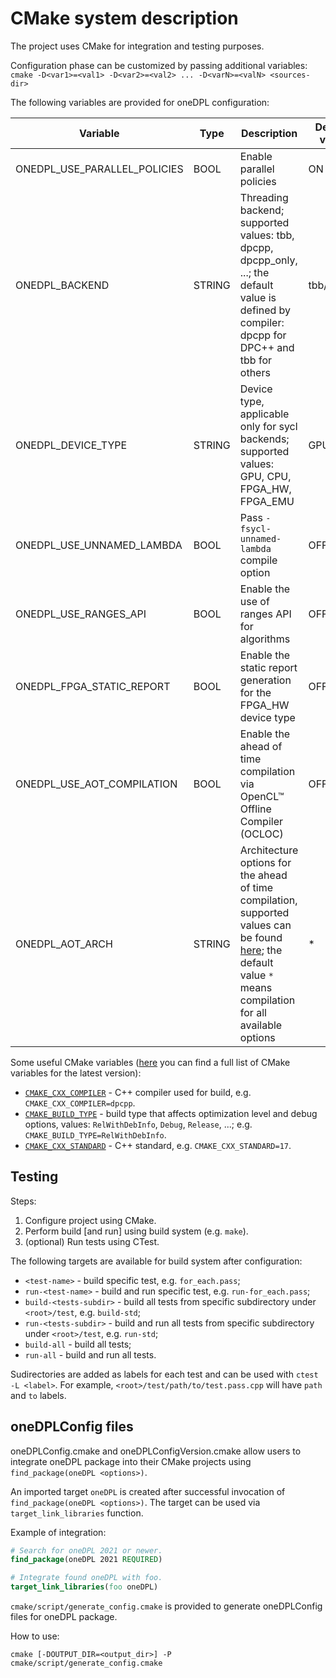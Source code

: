 # CMake system description

The project uses CMake for integration and testing purposes.

Configuration phase can be customized by passing additional variables: `cmake -D<var1>=<val1> -D<var2>=<val2> ... -D<varN>=<valN> <sources-dir>`

The following variables are provided for oneDPL configuration:

| Variable                     | Type   | Description                                                                                   | Default value |
|------------------------------|--------|-----------------------------------------------------------------------------------------------|---------------|
| ONEDPL_USE_PARALLEL_POLICIES | BOOL   | Enable parallel policies                                                                      | ON            |
| ONEDPL_BACKEND               | STRING | Threading backend; supported values: tbb, dpcpp, dpcpp_only, ...; the default value is defined by compiler: dpcpp for DPC++ and tbb for others | tbb/dpcpp |
| ONEDPL_DEVICE_TYPE           | STRING | Device type, applicable only for sycl backends; supported values: GPU, CPU, FPGA_HW, FPGA_EMU | GPU           |
| ONEDPL_USE_UNNAMED_LAMBDA    | BOOL   | Pass `-fsycl-unnamed-lambda` compile option                                                   | OFF           |
| ONEDPL_USE_RANGES_API        | BOOL   | Enable the use of ranges API for algorithms                                                   | OFF           |
| ONEDPL_FPGA_STATIC_REPORT    | BOOL   | Enable the static report generation for the FPGA_HW device type                               | OFF           |
| ONEDPL_USE_AOT_COMPILATION   | BOOL   | Enable the ahead of time compilation via OpenCL™ Offline Compiler (OCLOC)                     | OFF           |
| ONEDPL_AOT_ARCH              | STRING | Architecture options for the ahead of time compilation, supported values can be found [here](https://software.intel.com/content/www/us/en/develop/documentation/oneapi-dpcpp-cpp-compiler-dev-guide-and-reference/top/compilation/ahead-of-time-compilation.html); the default value `*` means compilation for all available options | *             |

Some useful CMake variables ([here](https://cmake.org/cmake/help/latest/manual/cmake-variables.7.html) you can find a full list of CMake variables for the latest version):

- [`CMAKE_CXX_COMPILER`](https://cmake.org/cmake/help/latest/variable/CMAKE_LANG_COMPILER.html) - C++ compiler used for build, e.g. `CMAKE_CXX_COMPILER=dpcpp`.
- [`CMAKE_BUILD_TYPE`](https://cmake.org/cmake/help/latest/variable/CMAKE_BUILD_TYPE.html) - build type that affects optimization level and debug options, values: `RelWithDebInfo`, `Debug`, `Release`, ...; e.g. `CMAKE_BUILD_TYPE=RelWithDebInfo`.
- [`CMAKE_CXX_STANDARD`](https://cmake.org/cmake/help/latest/variable/CMAKE_CXX_STANDARD.html) - C++ standard, e.g. `CMAKE_CXX_STANDARD=17`.

## Testing

Steps:

1. Configure project using CMake.
2. Perform build [and run] using build system (e.g. `make`).
3. (optional) Run tests using CTest.

The following targets are available for build system after configuration:

- `<test-name>` - build specific test, e.g. `for_each.pass`;
- `run-<test-name>` - build and run specific test, e.g. `run-for_each.pass`;
- `build-<tests-subdir>` - build all tests from specific subdirectory under `<root>/test`, e.g. `build-std`;
- `run-<tests-subdir>` - build and run all tests from specific subdirectory under `<root>/test`, e.g. `run-std`;
- `build-all` - build all tests;
- `run-all` - build and run all tests.

Sudirectories are added as labels for each test and can be used with `ctest -L <label>`.
For example, `<root>/test/path/to/test.pass.cpp` will have `path` and `to` labels.

## oneDPLConfig files

oneDPLConfig.cmake and oneDPLConfigVersion.cmake allow users to integrate oneDPL package into their CMake projects using `find_package(oneDPL <options>)`.

An imported target `oneDPL` is created after successful invocation of `find_package(oneDPL <options>)`. The target can be used via `target_link_libraries` function.

Example of integration:

```cmake
# Search for oneDPL 2021 or newer.
find_package(oneDPL 2021 REQUIRED)

# Integrate found oneDPL with foo.
target_link_libraries(foo oneDPL)
```

`cmake/script/generate_config.cmake` is provided to generate oneDPLConfig files for oneDPL package.

How to use:

`cmake [-DOUTPUT_DIR=<output_dir>] -P cmake/script/generate_config.cmake`
